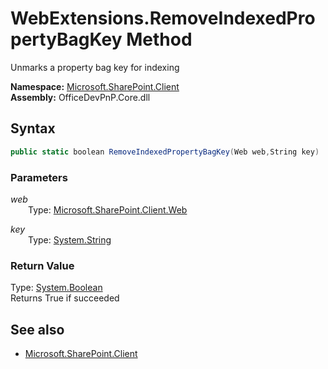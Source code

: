# WebExtensions.RemoveIndexedPropertyBagKey Method  
Unmarks a property bag key for indexing  

**Namespace:** [Microsoft.SharePoint.Client](Microsoft.SharePoint.Client.md)  
**Assembly:** OfficeDevPnP.Core.dll  
## Syntax
```C#
public static boolean RemoveIndexedPropertyBagKey(Web web,String key)
```
### Parameters
*web*  
&emsp;&emsp;Type: [Microsoft.SharePoint.Client.Web](Microsoft.SharePoint.Client.Web.md) 
&emsp;&emsp;  
  
*key*  
&emsp;&emsp;Type: [System.String](System.String.md) 
&emsp;&emsp;  
  
### Return Value
Type: [System.Boolean](System.Boolean.md)  
Returns True if succeeded

## See also
- [Microsoft.SharePoint.Client](Microsoft.SharePoint.Client.md)

